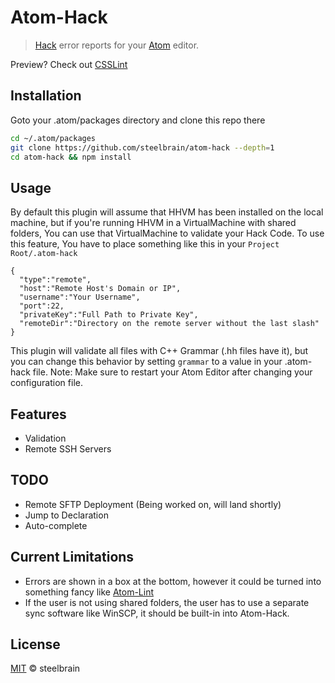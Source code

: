 # Atom-Hack

> [Hack](https://github.com/facebook/hhvm) error reports for your [Atom](http://atom.io) editor.

Preview? Check out [CSSLint](https://github.com/tcarlsen/atom-csslint)

## Installation

Goto your .atom/packages directory and clone this repo there

```bash
cd ~/.atom/packages
git clone https://github.com/steelbrain/atom-hack --depth=1
cd atom-hack && npm install
```

## Usage

By default this plugin will assume that HHVM has been installed on the local machine, but if you're running HHVM in a VirtualMachine with shared folders, You can use that VirtualMachine to validate your Hack Code. To use this feature, You have to place something like this in your `Project Root/.atom-hack`
```
{
  "type":"remote",
  "host":"Remote Host's Domain or IP",
  "username":"Your Username",
  "port":22,
  "privateKey":"Full Path to Private Key",
  "remoteDir":"Directory on the remote server without the last slash"
}
```
This plugin will validate all files with C++ Grammar (.hh files have it), but you can change this behavior by setting `grammar` to a value in your .atom-hack file.
Note: Make sure to restart your Atom Editor after changing your configuration file.

## Features

 * Validation
 * Remote SSH Servers

## TODO

 * Remote SFTP Deployment (Being worked on, will land shortly)
 * Jump to Declaration
 * Auto-complete

## Current Limitations
* Errors are shown in a box at the bottom, however it could be turned into something fancy like [Atom-Lint](https://atom.io/packages/atom-lint)
* If the user is not using shared folders, the user has to use a separate sync software like WinSCP, it should be built-in into Atom-Hack.

## License

[MIT](http://opensource.org/licenses/MIT) © steelbrain
